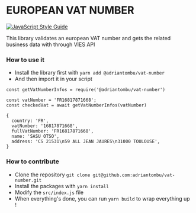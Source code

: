 EUROPEAN VAT NUMBER
===================

[![JavaScript Style Guide](https://img.shields.io/badge/code_style-standard-brightgreen.svg)](https://standardjs.com)

This library validates an european VAT number and gets the related business data with through VIES API

### How to use it

* Install the library first with `yarn add @adriantombu/vat-number`
* And then import it in your script

```
const getVatNumberInfos = require('@adriantombu/vat-number')

const vatNumber = 'FR16817871668';
const checkedVat = await getVatNumberInfos(vatNumber)

{
  country: 'FR',
  vatNumber: '16817871668',
  fullVatNumber: 'FR16817871668',
  name: 'SASU OTSO',
  address: 'CS 21531\n59 ALL JEAN JAURES\n31000 TOULOUSE',
}
```

### How to contribute

* Clone the repository `git clone git@github.com:adriantombu/vat-number.git`
* Install the packages with `yarn install`
* Modify the `src/index.js` file
* When everything's done, you can run `yarn build` to wrap everything up !

